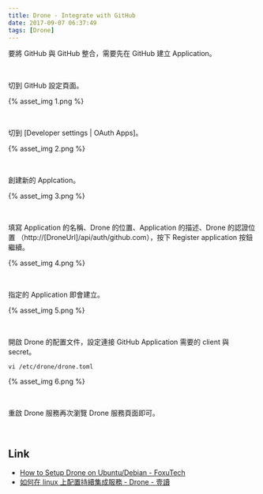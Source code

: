 ```yaml
---
title: Drone - Integrate with GitHub
date: 2017-09-07 06:37:49
tags: [Drone]
---
```


要將 GitHub 與 GitHub 整合，需要先在 GitHub 建立 Application。  

<!-- More -->

<br/>


切到 GitHub 設定頁面。  

{% asset_img 1.png %}

<br/>


切到 [Developer settings | OAuth Apps]。  

{% asset_img 2.png %}

<br/>


創建新的 Applcation。  

{% asset_img 3.png %}

<br/>


填寫 Application 的名稱、Drone 的位置、Application 的描述、Drone 的認證位置 （http://[DroneUrl]/api/auth/github.com），按下 Register application 按鈕繼續。  

{% asset_img 4.png %}

<br/>


指定的 Application 即會建立。  

{% asset_img 5.png %}

<br/>


開啟 Drone 的配置文件，設定連接 GitHub Application 需要的 client 與 secret。  

    vi /etc/drone/drone.toml 

{% asset_img 6.png %}

<br/>


重啟 Drone 服務再次瀏覽 Drone 服務頁面即可。  

<br/>


Link
----
* [How to Setup Drone on Ubuntu/Debian - FoxuTech](https://foxutech.com/how-to-setup-drone/)
* [如何在 linux 上配置持續集成服務 - Drone - 壹讀](https://read01.com/4ARPAo.html#.WbB7aNMjHVo)
